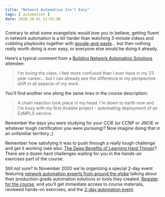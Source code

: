 ```yaml
---
title: "Network Automation Isn’t Easy"
tags: [ automation ]
date: 2020-10-01 11:02:00
---
```

Contrary to what some evangelists would love you to believe, getting fluent in network automation is a bit harder than watching 3-minute videos and cobbling playbooks together with [google-and-paste](/2018/03/dunning-kruger-in-it-infrastructure/)… but then nothing really worth doing is ever easy, or everyone else would be doing it already.

Here’s a typical comment from a [Building Network Automation Solutions](https://www.ipspace.net/Building_Network_Automation_Solutions) attendee:

> I'm loving the class. I feel more confused than I ever have in my 23 year career… but I can already see the difference in my perspective shift in all aspects of my work.
<!--more-->
You’ll find another one along the same lines in the course description:

> A chain reaction took place in my head. I'm down to earth now and I'm busy with my first Ansible project - automating deployment of an EoMPLS service.

Remember the days you were studying for your CCIE (or CCNP or JNCIE or whatever tough certification you were pursuing)? Now imagine doing that in an unfamiliar territory ;)

Remember how satisfying it was to push through a really tough challenge and get it working (see also: [The Deep Benefits of Learning Hard Things](https://www.calnewport.com/blog/2020/03/29/the-deep-benefits-of-learning-hard-things/))? There are a dozen hard challenges waiting for you in the *hands-on exercises* part of the course.

Still not sure? In November 2020 we're organizing a special 2-day event featuring [network automation experts from around the globe](https://www.ipspace.net/Building_Network_Automation_Solutions#Guest_speakers) talking about their production-grade automation solutions or tools they created. [Register for the course](https://www.ipspace.net/Building_Network_Automation_Solutions#register), and you'll get immediate access to course materials, reviewed hands-on exercises, and the [2-day automation event](https://www.ipspace.net/NetAutSol/Live).
